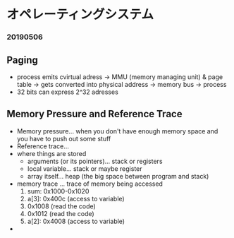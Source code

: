 # オペレーティングシステム

### 20190506

## Paging

- process emits cvirtual adress -> MMU (memory managing unit) & page table -> gets converted into physical address -> memory bus -> process 
- 32 bits can express 2^32 adresses 

## Memory Pressure and Reference Trace

- Memory pressure... when you don't have enough memory space and you have to push out some stuff
- Reference trace... 
- where things are stored
    - arguments (or its pointers)... stack or registers
    - local variable... stack or maybe register
    - array itself... heap (the big space between program and stack)
- memory trace ... trace of memory being accessed
    1. sum: 0x1000-0x1020
    2. a[3]: 0x400c (access to variable)
    3. 0x1008 (read the code)
    4. 0x1012 (read the code)
    3. a[2]: 0x4008 (access to variable)
- 


